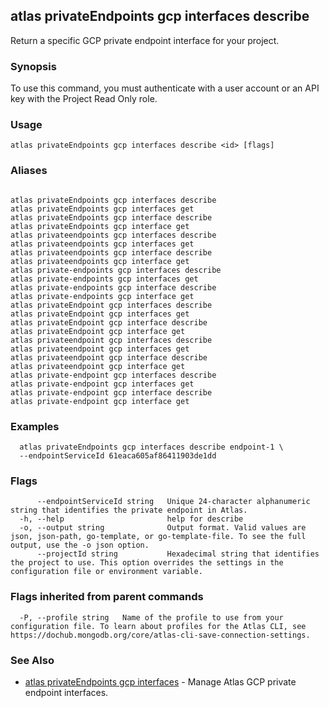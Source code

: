 ## atlas privateEndpoints gcp interfaces describe

Return a specific GCP private endpoint interface for your project.


### Synopsis

To use this command, you must authenticate with a user account or an API key with the Project Read Only role.


### Usage
```
atlas privateEndpoints gcp interfaces describe <id> [flags]
```

### Aliases
```

atlas privateEndpoints gcp interfaces describe
atlas privateEndpoints gcp interfaces get
atlas privateEndpoints gcp interface describe
atlas privateEndpoints gcp interface get
atlas privateendpoints gcp interfaces describe
atlas privateendpoints gcp interfaces get
atlas privateendpoints gcp interface describe
atlas privateendpoints gcp interface get
atlas private-endpoints gcp interfaces describe
atlas private-endpoints gcp interfaces get
atlas private-endpoints gcp interface describe
atlas private-endpoints gcp interface get
atlas privateEndpoint gcp interfaces describe
atlas privateEndpoint gcp interfaces get
atlas privateEndpoint gcp interface describe
atlas privateEndpoint gcp interface get
atlas privateendpoint gcp interfaces describe
atlas privateendpoint gcp interfaces get
atlas privateendpoint gcp interface describe
atlas privateendpoint gcp interface get
atlas private-endpoint gcp interfaces describe
atlas private-endpoint gcp interfaces get
atlas private-endpoint gcp interface describe
atlas private-endpoint gcp interface get
```

### Examples

```
  atlas privateEndpoints gcp interfaces describe endpoint-1 \
  --endpointServiceId 61eaca605af86411903de1dd
```


### Flags

```
      --endpointServiceId string   Unique 24-character alphanumeric string that identifies the private endpoint in Atlas.
  -h, --help                       help for describe
  -o, --output string              Output format. Valid values are json, json-path, go-template, or go-template-file. To see the full output, use the -o json option.
      --projectId string           Hexadecimal string that identifies the project to use. This option overrides the settings in the configuration file or environment variable.

```


### Flags inherited from parent commands

```
  -P, --profile string   Name of the profile to use from your configuration file. To learn about profiles for the Atlas CLI, see https://dochub.mongodb.org/core/atlas-cli-save-connection-settings.

```

### See Also


* [atlas privateEndpoints gcp interfaces](atlas_privateEndpoints_gcp_interfaces.md)	- Manage Atlas GCP private endpoint interfaces.



